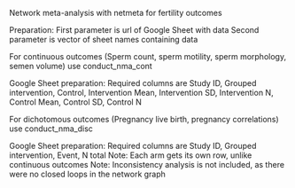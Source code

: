 Network meta-analysis with netmeta for fertility outcomes

Preparation:
  First parameter is url of Google Sheet with data
  Second parameter is vector of sheet names containing data

For continuous outcomes (Sperm count, sperm motility, sperm morphology, semen volume) use conduct_nma_cont

Google Sheet preparation:
  Required columns are Study ID, Grouped intervention,	Control,	Intervention Mean,	Intervention SD,	Intervention N,	Control Mean,	Control SD,	Control N

For dichotomous outcomes (Pregnancy live birth, pregnancy correlations) use conduct_nma_disc

Google Sheet preparation:
  Required columns are Study ID, Grouped intervention,	Event,	N total
  Note: Each arm gets its own row, unlike continuous outcomes
  Note: Inconsistency analysis is not included, as there were no closed loops in the network graph
